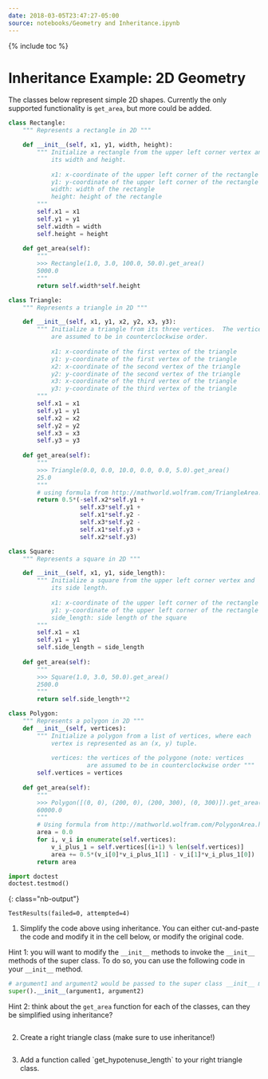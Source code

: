 ```yaml
---
date: 2018-03-05T23:47:27-05:00
source: notebooks/Geometry and Inheritance.ipynb
---
```


{% include toc %}


# Inheritance Example: 2D Geometry

The classes below represent simple 2D shapes.  Currently the only supported functionality is `get_area`, but more could be added.


```python
class Rectangle:
    """ Represents a rectangle in 2D """

    def __init__(self, x1, y1, width, height):
        """ Initialize a rectangle from the upper left corner vertex and
            its width and height.
            
            x1: x-coordinate of the upper left corner of the rectangle
            y1: y-coordinate of the upper left corner of the rectangle
            width: width of the rectangle
            height: height of the rectangle
        """
        self.x1 = x1
        self.y1 = y1
        self.width = width
        self.height = height
    
    def get_area(self):
        """
        >>> Rectangle(1.0, 3.0, 100.0, 50.0).get_area()
        5000.0
        """
        return self.width*self.height

class Triangle:
    """ Represents a triangle in 2D """

    def __init__(self, x1, y1, x2, y2, x3, y3):
        """ Initialize a triangle from its three vertices.  The vertices
            are assumed to be in counterclockwise order.
            
            x1: x-coordinate of the first vertex of the triangle
            y1: y-coordinate of the first vertex of the triangle
            x2: x-coordinate of the second vertex of the triangle
            y2: y-coordinate of the second vertex of the triangle
            x3: x-coordinate of the third vertex of the triangle
            y3: y-coordinate of the third vertex of the triangle
        """
        self.x1 = x1
        self.y1 = y1
        self.x2 = x2
        self.y2 = y2
        self.x3 = x3
        self.y3 = y3
    
    def get_area(self):
        """
        >>> Triangle(0.0, 0.0, 10.0, 0.0, 0.0, 5.0).get_area()
        25.0
        """
        # using formula from http://mathworld.wolfram.com/TriangleArea.html
        return 0.5*(-self.x2*self.y1 +
                    self.x3*self.y1 +
                    self.x1*self.y2 -
                    self.x3*self.y2 -
                    self.x1*self.y3 +
                    self.x2*self.y3)

class Square:
    """ Represents a square in 2D """

    def __init__(self, x1, y1, side_length):
        """ Initialize a square from the upper left corner vertex and
            its side length.
            
            x1: x-coordinate of the upper left corner of the rectangle
            y1: y-coordinate of the upper left corner of the rectangle
            side_length: side length of the square
        """
        self.x1 = x1
        self.y1 = y1
        self.side_length = side_length
    
    def get_area(self):
        """
        >>> Square(1.0, 3.0, 50.0).get_area()
        2500.0
        """
        return self.side_length**2

class Polygon:
    """ Represents a polygon in 2D """
    def __init__(self, vertices):
        """ Initialize a polygon from a list of vertices, where each
            vertex is represented as an (x, y) tuple.
            
            vertices: the vertices of the polygone (note: vertices
                      are assumed to be in counterclockwise order """
        self.vertices = vertices
    
    def get_area(self):
        """
        >>> Polygon([(0, 0), (200, 0), (200, 300), (0, 300)]).get_area()
        60000.0
        """
        # Using formula from http://mathworld.wolfram.com/PolygonArea.html
        area = 0.0
        for i, v_i in enumerate(self.vertices):
            v_i_plus_1 = self.vertices[(i+1) % len(self.vertices)]
            area += 0.5*(v_i[0]*v_i_plus_1[1] - v_i[1]*v_i_plus_1[0])
        return area

import doctest
doctest.testmod()
```

{: class="nb-output"}




    TestResults(failed=0, attempted=4)




1.  Simplify the code above using inheritance.  You can either cut-and-paste the code  and modify it in the cell below, or modify the original code.

Hint 1: you will want to modify the `__init__` methods to invoke the `__init__` methods of the super class.  To do so, you can use the following code in your `__init__` method.

```python
# argument1 and argument2 would be passed to the super class __init__ method
super().__init__(argument1, argument2)   
```

Hint 2: think about the `get_area` function for each of the classes, can they be simplified using inheritance?


```python

```

<ol start="2">
<li>Create a right triangle class (make sure to use inheritance!)</li>
</ol>


```python

```

<ol start="3">
<li>Add a function called `get_hypotenuse_length` to your right triangle class.</li>
</ol>


```python

```
